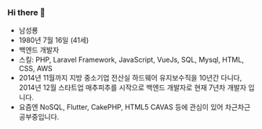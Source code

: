 ### Hi there 👋

* 남성룡
* 1980년 7월 16일 (41세)
* 백엔드 개발자
* 스킬: PHP, Laravel Framework, JavaScript, VueJs, SQL, Mysql, HTML, CSS, AWS
* 2014년 11월까지 지방 중소기업 전산실 하드웨어 유지보수직을 10년간 다니다, 
  2014년 12월 스타트업 매추피추를 시작으로 백엔드 개발자로 현재 7년차 개발자 입니다.
* 요즘엔 NoSQL, Flutter, CakePHP, HTML5 CAVAS 등에 관심이 있어 차근차근 공부중입니다.
